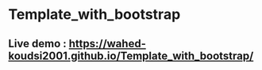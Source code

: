 # Template_with_bootstrap
## Live demo : https://wahed-koudsi2001.github.io/Template_with_bootstrap/
